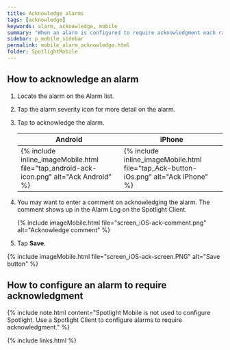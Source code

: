 ```yaml
---
title: Acknowledge alarms
tags: [acknowledge]
keywords: alarm, acknowledge, mobile
summary: "When an alarm is configured to require acknowledgment each raised instance of the alarm remains present in Spotlight until the instance is acknowledged."
sidebar: p_mobile_sidebar
permalink: mobile_alarm_acknowledge.html
folder: SpotlightMobile
---
```


## How to acknowledge an alarm

1. Locate the alarm on the Alarm list.
1. Tap the alarm severity icon for more detail on the alarm.
1. Tap to acknowledge the alarm.

   Android | iPhone
   --------|-------
   {% include inline_imageMobile.html file="tap_android-ack-icon.png" alt="Ack Android" %} | {% include inline_imageMobile.html file="tap_Ack-button-iOs.png" alt="Ack iPhone" %}

1. You may want to enter a comment on acknowledging the alarm. The comment shows up in the Alarm Log on the Spotlight Client.

   {% include imageMobile.html file="screen_iOS-ack-comment.png" alt="Acknowledge comment" %}

1. Tap **Save**.

{% include imageMobile.html file="screen_iOS-ack-screen.PNG" alt="Save button" %}


## How to configure an alarm to require acknowledgment

{% include note.html content="Spotlight Mobile is not used to configure Spotlight. Use a Spotlight Client to configure alarms to require acknowledgment." %}

{% include links.html %}
